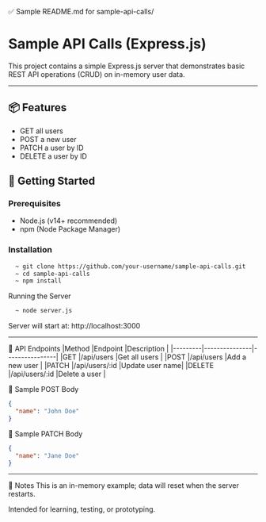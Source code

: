 ✅ Sample README.md for sample-api-calls/

# Sample API Calls (Express.js)

This project contains a simple Express.js server that demonstrates basic REST API operations (CRUD) on in-memory user data.

---

## 📦 Features

- GET all users
- POST a new user
- PATCH a user by ID
- DELETE a user by ID

## 🚀 Getting Started

### Prerequisites

- Node.js (v14+ recommended)
- npm (Node Package Manager)

### Installation

```bash
  ~ git clone https://github.com/your-username/sample-api-calls.git
  ~ cd sample-api-calls
  ~ npm install
```
Running the Server
```bash
  ~ node server.js
```
Server will start at: http://localhost:3000

---

📡 API Endpoints
|Method	  |Endpoint	      |Description     |
|---------|---------------|----------------|
|GET	    |/api/users	    |Get all users   |
|POST	    |/api/users	    |Add a new user  |
|PATCH	  |/api/users/:id	|Update user name|
|DELETE   |/api/users/:id	|Delete a user   |

📝 Sample POST Body
```json
{
  "name": "John Doe"
}
```
📝 Sample PATCH Body
```json
{
  "name": "Jane Doe"
}
```
---

🧪 Notes
This is an in-memory example; data will reset when the server restarts.

Intended for learning, testing, or prototyping.
